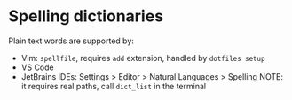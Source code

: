 # Spelling dictionaries

Plain text words are supported by:

- Vim: `spellfile`, requires `add` extension, handled by `dotfiles setup`
- VS Code
- JetBrains IDEs: Settings > Editor > Natural Languages > Spelling
  NOTE: it requires real paths, call `dict_list` in the terminal
